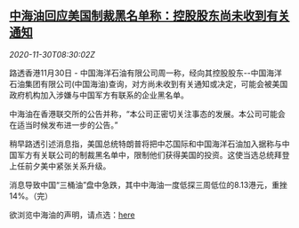 <!--1606726514000-->
[中海油回应美国制裁黑名单称：控股股东尚未收到有关通知](https://cn.reuters.com/article/china-cnooc-us-sanctions-1130-idCNKBS28A0TX)
------

<div><i>2020-11-30T08:30:02Z</i></div><p>路透香港11月30日 - 中国海洋石油有限公司周一称，经向其控股股东--中国海洋石油集团有限公司(中国海油)查询，对方尚未收到有关通知或决定，可能会被美国政府机构加入涉嫌与中国军方有联系的企业黑名单。</p><p>中海油在香港联交所的公告并称，“本公司正密切关注事态的发展。本公司可能会在适当时候发布进一步的公告。”</p><p>稍早路透引述消息指，美国总统特朗普将把中芯国际和中国海洋石油加入据称与中国军方有关联公司的制裁黑名单中，限制他们获得美国的投资。这使当选总统拜登上任前夕美中紧张关系升级。</p><p>消息导致中国“三桶油”盘中急跌，其中中海油一度低探三周低位的8.13港元，重挫14%。（完）</p><p>欲浏览中海油的声明，请点选：<a href="https://www1.hkexnews.hk/listedco/listconews/sehk/2020/1130/2020113000374_c.pdf">here</a></p>
